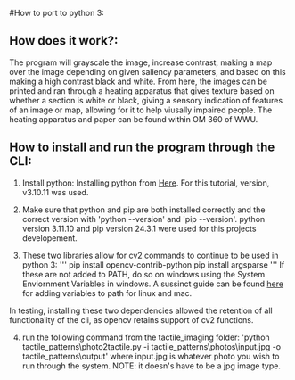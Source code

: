 #How to port to python 3:

## How does it work?:

The program will grayscale the image, increase contrast, making a map over the image depending on given saliency parameters, and based on this making a high contrast black and white. From here, the images can be printed and ran through a heating apparatus that gives texture based on whether a section is white or black, giving a sensory indication of features of an image or map, allowing for it to help viusally impaired people. The heating apparatus and paper can be found within OM 360 of WWU.

## How to install and run the program through the CLI:

1. Install python: Installing python from [Here](https://www.python.org/downloads). For this tutorial, version, v3.10.11 was used.

2. Make sure that python and pip are both installed correctly and the correct version with 'python --version' and 'pip --version'. python version 3.11.10 and pip version 24.3.1 were used for this projects developement.

3. These two libraries allow for cv2 commands to continue to be used in python 3:
   '''
   pip install opencv-contrib-python
   pip install argsparse
   '''
   If these are not added to PATH, do so on windows using the System Enviornment Variables in windows. A sussinct guide can be found [here](https://linuxize.com/post/how-to-add-directory-to-path-in-linux/) for adding variables to path for linux and mac.

In testing, installing these two dependencies allowed the retention of all functionality of the cli, as opencv retains support of cv2 functions.

4. run the following command from the tactile_imaging folder:
   'python tactile_patterns\photo2tactile.py -i tactile_patterns\photos\input.jpg -o tactile_patterns\output'
   where input.jpg is whatever photo you wish to run through the system. NOTE: it doesn's have to be a jpg image type.
